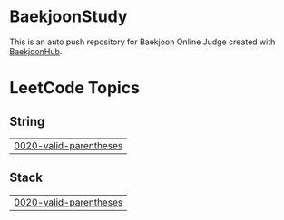 # BaekjoonStudy
This is an auto push repository for Baekjoon Online Judge created with [BaekjoonHub](https://github.com/BaekjoonHub/BaekjoonHub).

<!---LeetCode Topics Start-->
# LeetCode Topics
## String
|  |
| ------- |
| [0020-valid-parentheses](https://github.com/UiHyeon-Kim/BaekjoonStudy/tree/master/0020-valid-parentheses) |
## Stack
|  |
| ------- |
| [0020-valid-parentheses](https://github.com/UiHyeon-Kim/BaekjoonStudy/tree/master/0020-valid-parentheses) |
<!---LeetCode Topics End-->